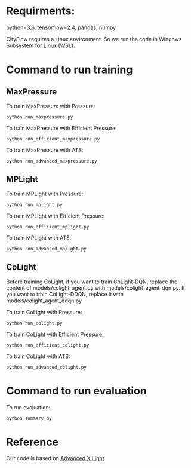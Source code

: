 # Requirments:
python=3.6, tensorflow=2.4, pandas, numpy

CityFlow requires a Linux environment. So we run the code in Windows Subsystem for Linux (WSL).

# Command to run training

## MaxPressure

To train MaxPressure with Pressure:

`python run_maxpressure.py`

To train MaxPressure with Efficient Pressure:

`python run_efficient_maxpressure.py`

To train MaxPressure with ATS:

`python run_advanced_maxpressure.py`

## MPLight

To train MPLight with Pressure:

`python run_mplight.py`

To train MPLight with Efficient Pressure:

`python run_efficient_mplight.py`

To train MPLight with ATS:

`python run_advanced_mplight.py`

## CoLight

Before training CoLight, if you want to train CoLight-DQN, replace the content of models/colight_agent.py with models/colight_agent_dqn.py. If you want to train CoLight-DDQN, replace it with models/colight_agent_ddqn.py

To train CoLight with Pressure:

`python run_colight.py`

To train CoLight with Efficient Pressure:

`python run_efficient_colight.py`

To train CoLight with ATS:

`python run_advanced_colight.py`

# Command to run evaluation

To run evaluation:

`python summary.py`

# Reference

Our code is based on [Advanced X Light](https://github.com/LiangZhang1996/Advanced_XLight)
